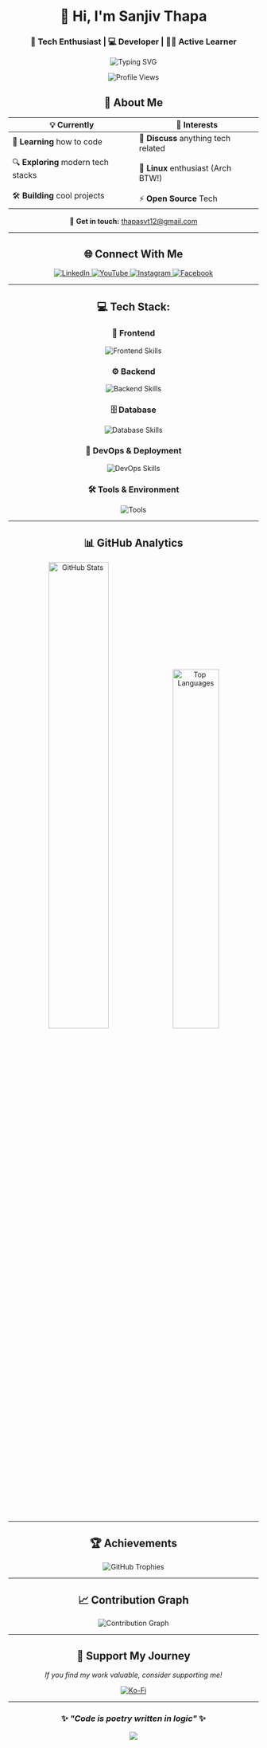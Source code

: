 <div align="center">

# 👋 Hi, I'm **Sanjiv Thapa**

### 🔭 Tech Enthusiast | 💻 Developer | 👨‍💻 Active Learner

<img src="https://readme-typing-svg.demolab.com?font=Fira+Code&size=20&color=5576F7FF&center=true&pause=5000000000&vCenter=true&width=600&height=100&lines=Tech+Enthuiast+who+likes+to+play+around+computers" alt="Typing SVG" />

</div>
<p align="center">
  <img src="https://komarev.com/ghpvc/?username=sanjivthapasvt&label=Profile%20Views&color=5576F7&style=for-the-badge" alt="Profile Views" />
</p>

<div align="center">

## 🌟 **About Me**

</div>

<div align="center">

| 💡 **Currently** | 🎯 **Interests** |
|------------------|------------------|
| 🎯 **Learning** how to code <br><br> 🔍 **Exploring** modern tech stacks <br><br> 🛠️ **Building** cool projects | 💬 **Discuss** anything tech related<br><br> 🐧 **Linux** enthusiast (Arch BTW!) <br><br> ⚡ **Open Source** Tech |

</div>

<div align="center">

📧 **Get in touch:** [thapasvt12@gmail.com](mailto:thapasvt12@gmail.com)

</div>

---

<div align="center">

## 🌐 **Connect With Me**

<a href="https://linkedin.com/in/sanjiv-thapa-361678277">
  <img src="https://img.shields.io/badge/LinkedIn-0A66C2?style=for-the-badge&logo=linkedin&logoColor=white" alt="LinkedIn"/>
</a>
<a href="https://youtube.com/@sanjivthapasvt">
  <img src="https://img.shields.io/badge/YouTube-FF0000?style=for-the-badge&logo=youtube&logoColor=white" alt="YouTube"/>
</a>
<a href="https://instagram.com/sanjivthapasvt">
  <img src="https://img.shields.io/badge/Instagram-E4405F?style=for-the-badge&logo=instagram&logoColor=white" alt="Instagram"/>
</a>
<a href="https://facebook.com/sanjiv.thapa.svt012">
  <img src="https://img.shields.io/badge/Facebook-1877F2?style=for-the-badge&logo=facebook&logoColor=white" alt="Facebook"/>
</a>

</div>

---

<div align="center">

## 💻 **Tech Stack:**

</div>

<div align="center">

### 🎨 **Frontend**
<img src="https://skillicons.dev/icons?i=html,js,ts,react,svelte,tailwind,next,electron" alt="Frontend Skills"/>

### ⚙️ **Backend**
<img src="https://skillicons.dev/icons?i=python,fastapi,django,nodejs,flask" alt="Backend Skills"/>

### 🗄️ **Database**
<img src="https://skillicons.dev/icons?i=postgresql,mysql,sqlite,redis,supabase" alt="Database Skills"/>

### 🚀 **DevOps & Deployment**
<img src="https://skillicons.dev/icons?i=git,github,githubactions,vercel,docker,cloudflare" alt="DevOps Skills"/>

### 🛠️ **Tools & Environment**
<img src="https://skillicons.dev/icons?i=vscode,neovim,postman,linux,arch,bash" alt="Tools"/>

</div>

---

<div align="center">

## 📊 **GitHub Analytics**

<div align="center">
  <img width="49%" src="https://github-readme-stats.vercel.app/api?username=sanjivthapasvt&show_icons=true&theme=tokyonight&hide_border=true&count_private=true" alt="GitHub Stats"/>
  <img width="43%" src="https://github-readme-stats.vercel.app/api/top-langs/?username=sanjivthapasvt&layout=compact&theme=tokyonight&hide_border=true&langs_count=8&card_width=400" alt="Top Languages"/>
</div>

<div align="center">

</div>

</div>

---

<div align="center">

## 🏆 **Achievements**

<img src="https://github-profile-trophy.vercel.app/?username=sanjivthapasvt&theme=radical&no-frame=true&row=1&column=7" alt="GitHub Trophies"/>

</div>

---

<div align="center">

## 📈 **Contribution Graph**

<img src="https://github-readme-activity-graph.vercel.app/graph?username=sanjivthapasvt&bg_color=1a1b27&color=70a5fd&line=70a5fd&point=ff6b6b&area=true&hide_border=true" alt="Contribution Graph"/>

</div>

---

<div align="center">

## 💝 **Support My Journey**

*If you find my work valuable, consider supporting me!*

<a href="https://ko-fi.com/sanjivthapa">
  <img src="https://img.shields.io/badge/Ko--Fi-FF5E5B?style=for-the-badge&logo=ko-fi&logoColor=white" alt="Ko-Fi"/>
</a>

</div>

---

<div align="center">

### ✨ *"Code is poetry written in logic"* ✨

<img src="https://capsule-render.vercel.app/api?type=waving&color=gradient&customColorList=6,11,20&height=100&section=footer&animation=twinkling"/>

</div>
